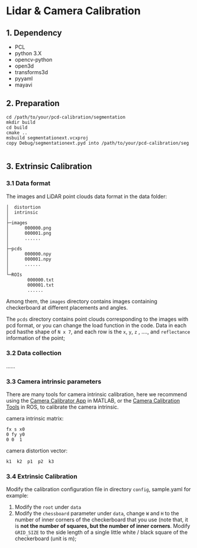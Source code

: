 # Lidar & Camera Calibration



## 1. Dependency

- PCL
- python 3.X
- opencv-python
- open3d
- transforms3d
- pyyaml
- mayavi

## 2. Preparation

```
cd /path/to/your/pcd-calibration/segmentation
mkdir build
cd build
cmake ..
msbuild segmentationext.vcxproj
copy Debug/segmentationext.pyd into /path/to/your/pcd-calibration/seg


```



## 3. Extrinsic Calibration

### 3.1 Data format

The images and LiDAR point clouds data format in the data folder:

```
│  distortion
│  intrinsic
│
├─images
│      000000.png
│      000001.png
│      ......
│
├─pcds
│      000000.npy
│      000001.npy
│      ......
│
└─ROIs
        000000.txt
        000001.txt
        ......
```

Among them, the `images` directory contains images containing checkerboard at different placements and angles.

The `pcds` directory  contains point clouds corresponding to the images with pcd format, or you can change the load function in the code. Data in each pcd  hasthe shape of `N x 7`, and each row is the `x`, `y`, `z` , ...., and `reflectance` information of the point;

### 3.2 Data collection

......



### 3.3 Camera intrinsic parameters

There are many tools for camera intrinsic calibration, here we recommend using the [Camera Calibrator App](https://www.mathworks.com/help/vision/ug/single-camera-calibrator-app.html) in MATLAB, or the [Camera Calibration Tools](http://wiki.ros.org/camera_calibration) in ROS, to calibrate the camera intrinsic.

camera intrinsic matrix:

```
fx s x0
0 fy y0
0 0  1
```

 camera distortion vector:

```
k1  k2  p1  p2  k3
```

### 3.4  Extrinsic Calibration

Modify the calibration configuration file in directory `config`, sample.yaml for example:

1. Modify the `root` under `data`
2. Modify the `chessboard` parameter under `data`, change `W` and `H` to the number of inner corners of the checkerboard that you use (note that, it is **not the number of squares, but the number of inner corners**.  Modify `GRID_SIZE` to the side length of a single little white / black square of the checkerboard (unit is m);